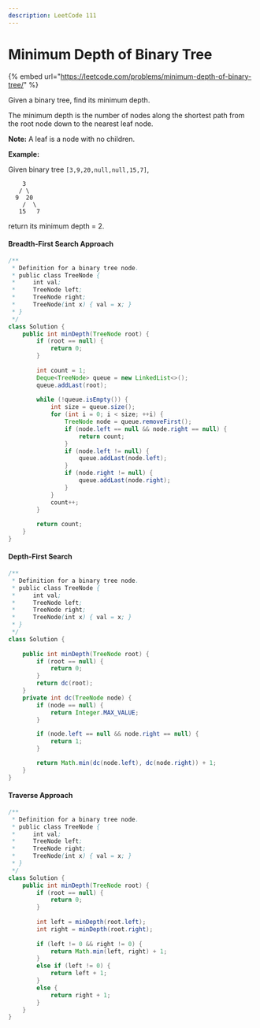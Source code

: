 ```yaml
---
description: LeetCode 111
---
```


# Minimum Depth of Binary Tree

{% embed url="https://leetcode.com/problems/minimum-depth-of-binary-tree/" %}

Given a binary tree, find its minimum depth.

The minimum depth is the number of nodes along the shortest path from the root node down to the nearest leaf node.

**Note:** A leaf is a node with no children.

**Example:**

Given binary tree `[3,9,20,null,null,15,7]`,

```
    3
   / \
  9  20
    /  \
   15   7
```

return its minimum depth = 2.

#### Breadth-First Search Approach

```java
/**
 * Definition for a binary tree node.
 * public class TreeNode {
 *     int val;
 *     TreeNode left;
 *     TreeNode right;
 *     TreeNode(int x) { val = x; }
 * }
 */
class Solution {
    public int minDepth(TreeNode root) {
        if (root == null) {
            return 0;
        }
        
        int count = 1;
        Deque<TreeNode> queue = new LinkedList<>();
        queue.addLast(root);
        
        while (!queue.isEmpty()) {
            int size = queue.size();
            for (int i = 0; i < size; ++i) {
                TreeNode node = queue.removeFirst();
                if (node.left == null && node.right == null) {
                    return count;
                }
                if (node.left != null) {
                    queue.addLast(node.left);
                }
                if (node.right != null) {
                    queue.addLast(node.right);
                }
            }
            count++;
        }
        
        return count;
    }
}
```

#### Depth-First Search

```java
/**
 * Definition for a binary tree node.
 * public class TreeNode {
 *     int val;
 *     TreeNode left;
 *     TreeNode right;
 *     TreeNode(int x) { val = x; }
 * }
 */
class Solution {
    
    public int minDepth(TreeNode root) {
        if (root == null) {
            return 0;
        }
        return dc(root);
    }
    private int dc(TreeNode node) {
        if (node == null) {
            return Integer.MAX_VALUE;
        }

        if (node.left == null && node.right == null) {
            return 1;
        }

        return Math.min(dc(node.left), dc(node.right)) + 1;
    }
}
```

#### Traverse Approach

```java
/**
 * Definition for a binary tree node.
 * public class TreeNode {
 *     int val;
 *     TreeNode left;
 *     TreeNode right;
 *     TreeNode(int x) { val = x; }
 * }
 */
class Solution {
    public int minDepth(TreeNode root) {
        if (root == null) {
            return 0;
        }
        
        int left = minDepth(root.left);
        int right = minDepth(root.right);
        
        if (left != 0 && right != 0) {
            return Math.min(left, right) + 1;
        }
        else if (left != 0) {
            return left + 1;
        }
        else {
            return right + 1;
        }
    }
}
```

